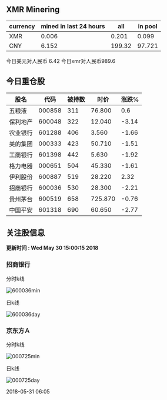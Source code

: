## XMR Minering

|currency|mined in last 24 hours|all|in pool|
|---|---|---|---|
|XMR|0.006|0.201|0.099|
|CNY|6.152|199.32|97.721|

今日美元对人民币 6.42	今日xmr对人民币989.6


## 今日重仓股 

|股名|代码|被持数|时价|涨跌%|
|---|---|---|---|---|
|五粮液|000858|311|76.800|0.6|
|保利地产|600048|322|12.040|-3.14|
|农业银行|601288|406|3.560|-1.66|
|美的集团|000333|423|50.710|-1.51|
|工商银行|601398|442|5.630|-1.92|
|格力电器|000651|504|45.330|-1.61|
|伊利股份|600887|519|28.220|2.32|
|招商银行|600036|530|28.300|-2.21|
|贵州茅台|600519|658|725.870|-0.76|
|中国平安|601318|690|60.650|-2.77|

## 关注股信息
**更新时间 : Wed May 30 15:00:15 2018**
### 招商银行 
分时k线

![600036min](http://image.sinajs.cn/newchart/min/n/sh600036.gif)

日k线

![600036day](http://image.sinajs.cn/newchart/daily/n/sh600036.gif)

### 京东方Ａ 
分时k线

![000725min](http://image.sinajs.cn/newchart/min/n/sz000725.gif)

日k线

![000725day](http://image.sinajs.cn/newchart/daily/n/sz000725.gif)

2018-05-31 06:05